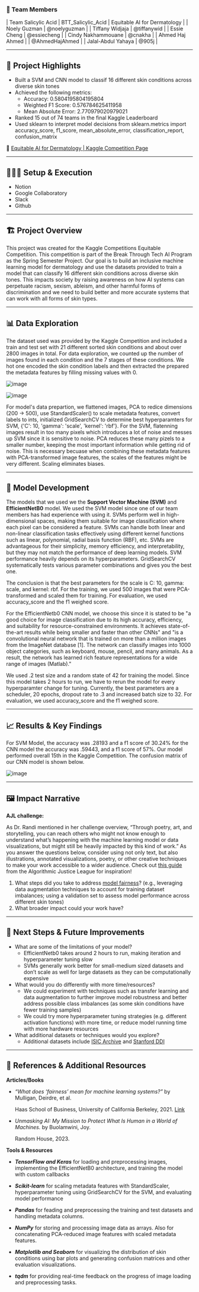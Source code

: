 ### **👥 Team Members**

| Team Salicylic Acid | BTT_Salicylic_Acid | Equitable AI for Dermatology |
| Noely Guzman | @noelyguzman |
| Tiffany Widjaja | @tiffanywid |
| Essie Cheng | @essiecheng | 
| Cindy Nakhammouane | @cnakha |
| Ahmed Haj Ahmed | | @AhmedHajAhmed |
| Jalal-Abdul Yahaya | @905j |

---

## **🎯 Project Highlights**

* Built a SVM and CNN model to classif 16 different skin conditions across diverse skin tones
* Achieved the following metrics:
  - Accuracy: 0.5804195804195804
  - Weighted F1 Score: 0.576784625411958
  - Mean Absolute Error: 2.770979020979021
* Ranked 15 out of 74 teams in the final Kaggle Leaderboard
* Used sklearn to interpret model decisions
    from sklearn.metrics import accuracy_score, f1_score, mean_absolute_error, classification_report, confusion_matrix

🔗 [Equitable AI for Dermatology | Kaggle Competition Page](https://www.kaggle.com/competitions/bttai-ajl-2025/overview)

---

## **👩🏽‍💻 Setup & Execution**

  - Notion 
  - Google Collaboratory
  - Slack
  - Github
---

## **🏗️ Project Overview**

This project was created for the Kaggle Competitions Equitable Competition. This competition is part of the Break Through Tech AI Program as the Spring Semester Project. Our goal is to build an inclusive machine learning model for dermatology and use the datasets provided to train a model that can classify 16 different skin conditions across diverse skin tones. This impacts society by raising awareness on how AI systems can perpetuate racism, sexism, ableism, and other harmful forms of discrimination and we need to build better and more accurate systems that can work with all forms of skin types. 

---

## **📊 Data Exploration**

The dataset used was provided by the Kaggle Competition and included a train and test set with 21 different sorted skin conditions and about over 2800 images in total. For data exploration, we counted up the number of images found in each condition and the 7 stages of these conditions. We hot one encoded the skin condition labels and then extracted the prepared the metadata features by filling missing values with 0. 
  
![image](https://github.com/user-attachments/assets/cb795cfc-2851-4d2b-9956-b47052bf4af8)

![image](https://github.com/user-attachments/assets/8cffd126-73e8-4426-9fd6-473fadf09cd1)

For model's data prepartion, we flattened images, PCA to redice dimensions (200 -> 500), use StandardScaler() to scale metadata features, convert labels to ints, initialized GridSearchCV to determine best hyperparamters for SVM, {'C': 10, 'gamma': 'scale', 'kernel': 'rbf'}. For the SVM, flatenning images result in too many pixels which introduces a lot of noise and messes up SVM since it is sensitive to noise. PCA reduces these many pizels to a smaller number, keeping the most important information while getting rid of noise. This is necessary becuase when combining these metadata features with PCA-transformed image features, the scales of the features might be very different. Scaling eliminates biases.


---

## **🧠 Model Development**

The models that we used we the **Support Vector Machine (SVM)** and **EfficientNetB0** model. We used the SVM model since one of our team members has had experience with using it. SVMs perform well in high-dimensional spaces, making them suitable for image classification where each pixel can be considered a feature. SVMs can handle both linear and non-linear classification tasks effectively using different kernel functions such as linear, polynomial, radial basis function (RBF), etc. SVMs are advantageous for their simplicity, memory efficiency, and interpretability, but they may not match the performance of deep learning models. SVM performance heavily depends on its hyperparameters. GridSearchCV systematically tests various parameter combinations and gives you the best one. 

The conclusion is that the best parameters for the scale is C: 10, gamma: scale, and kernel: rbf. For the training, we used 500 images that were PCA-transformed and scaled them for training. For evaluation, we used accuracy_score and the f1 weighed score. 

For the EfficientNetb0 CNN model, we choose this since it is stated to be "a good choice for image classification due to its high accuracy, efficiency, and suitability for resource-constrained environments. It achieves state-of-the-art results while being smaller and faster than other CNNs" and "is a convolutional neural network that is trained on more than a million images from the ImageNet database [1]. The network can classify images into 1000 object categories, such as keyboard, mouse, pencil, and many animals. As a result, the network has learned rich feature representations for a wide range of images (Matlab)." 

We used .2 test size and a random state of 42 for training the model. Since this model takes 2 hours to run, we have to rerun the model for every hyperparamter change for tuning. Currently, the best parameters are a scheduler, 20 epochs, dropout rate to .3 and increased batch size to 32. For evaluation, we used accuracy_score and the f1 weighed score. 

---

## **📈 Results & Key Findings**

For SVM Model, the accuracy was .28193 and a f1 score of 30.24% for the CNN model the accuracy was .59443, and a f1 score of 57%. Our model performed overall 15th in the Kaggle Competition. The confusion matrix of our CNN model is shown below. 

![image](https://github.com/user-attachments/assets/7de4f8a1-3394-45a2-90fa-b4f57fc62e6a)


---

## **🖼️ Impact Narrative**

**AJL challenge:**

As Dr. Randi mentioned in her challenge overview, “Through poetry, art, and storytelling, you can reach others who might not know enough to understand what’s happening with the machine learning model or data visualizations, but might still be heavily impacted by this kind of work.”
As you answer the questions below, consider using not only text, but also illustrations, annotated visualizations, poetry, or other creative techniques to make your work accessible to a wider audience.
Check out [this guide](https://drive.google.com/file/d/1kYKaVNR\_l7Abx2kebs3AdDi6TlPviC3q/view) from the Algorithmic Justice League for inspiration!

1. What steps did you take to address [model fairness](https://haas.berkeley.edu/wp-content/uploads/What-is-fairness_-EGAL2.pdf)? (e.g., leveraging data augmentation techniques to account for training dataset imbalances; using a validation set to assess model performance across different skin tones)
2. What broader impact could your work have?

---

## **🚀 Next Steps & Future Improvements**

* What are some of the limitations of your model?
  - EfficientNetb0 takes around 2 hours to run, making iteration and hyperparameter tuning slow
  - SVMs generally work better for small-medium sized datasets and don’t scale as well for large datasets as they can be computationally expensive
* What would you do differently with more time/resources?
  - We could experiment with techniques such as transfer learning and data augmentation to further improve model robustness and better address possible class imbalances (as some skin conditions have fewer training samples)
  - We could try more hyperparameter tuning strategies (e.g. different activation functions) with more time, or reduce model running time with more hardware resources
* What additional datasets or techniques would you explore?
  - Additional datasets include [ISIC Archive](https://www.isic-archive.com/) and [Stanford DDI](https://stanfordaimi.azurewebsites.net/datasets/35866158-8196-48d8-87bf-50dca81df965)

---

## **📄 References & Additional Resources**

**Articles/Books**
- *“What does ‘fairness’ mean for machine learning systems?”*
    by Mulligan, Deirdre, et al. 
    
    Haas School of Business, University of California Berkeley, 2021. [Link](https://haas.berkeley.edu/wp-content/uploads/What-is-fairness_-EGAL2.pdf)

- *Unmasking AI: My Mission to Protect What Is Human in a World of Machines.*
    by Buolamwini, Joy.
    
    Random House, 2023.

**Tools & Resources**
- ***TensorFlow and Keras*** for loading and preprocessing images, implementing the EfficientNetB0 architecture, and training the model with custom callbacks

-  ***Scikit-learn*** for scaling metadata features with StandardScaler, hyperparameter tuning using GridSearchCV for the SVM, and evaluating model performance

- ***Pandas*** for feading and preprocessing the training and test datasets and handling metadata columns.

- ***NumPy*** for storing and processing image data as arrays. Also for concatenating PCA-reduced image features with scaled metadata features.

- ***Matplotlib and Seaborn*** for visualizing the distribution of skin conditions using bar plots and generating confusion matrices and other evaluation visualizations.

- ***tqdm*** for providing real-time feedback on the progress of image loading and preprocessing tasks.



